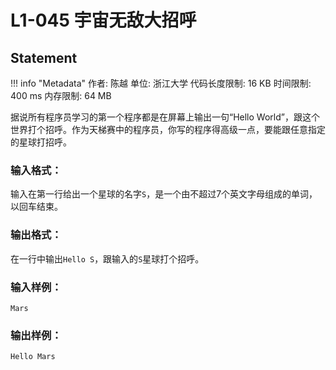 
# L1-045 宇宙无敌大招呼

## Statement

!!! info "Metadata"
    作者: 陈越
    单位: 浙江大学
    代码长度限制: 16 KB
    时间限制: 400 ms
    内存限制: 64 MB

据说所有程序员学习的第一个程序都是在屏幕上输出一句“Hello World”，跟这个世界打个招呼。作为天梯赛中的程序员，你写的程序得高级一点，要能跟任意指定的星球打招呼。

### 输入格式：

输入在第一行给出一个星球的名字`S`，是一个由不超过7个英文字母组成的单词，以回车结束。

### 输出格式：

在一行中输出`Hello S`，跟输入的`S`星球打个招呼。

### 输入样例：
```plaintext
Mars
```

### 输出样例：
```plaintext
Hello Mars
```

